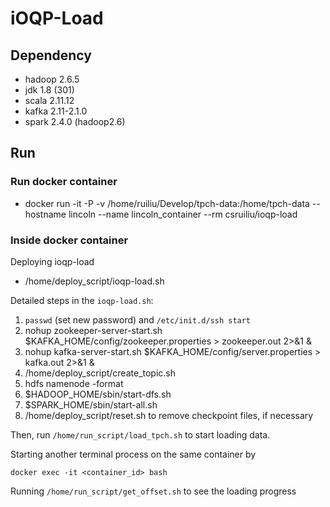 # iOQP-Load #

## Dependency ##

+ hadoop 2.6.5
+ jdk 1.8 (301)
+ scala 2.11.12
+ kafka 2.11-2.1.0
+ spark 2.4.0 (hadoop2.6)

## Run ##

### Run docker container ### 

+ docker run -it -P -v /home/ruiliu/Develop/tpch-data:/home/tpch-data --hostname lincoln --name lincoln_container --rm csruiliu/ioqp-load 

### Inside docker container ### 

Deploying ioqp-load

+ /home/deploy_script/ioqp-load.sh

Detailed steps in the `ioqp-load.sh`:

1. `passwd` (set new password) and `/etc/init.d/ssh start`
2. nohup zookeeper-server-start.sh $KAFKA_HOME/config/zookeeper.properties > zookeeper.out 2>&1 &
3. nohup kafka-server-start.sh $KAFKA_HOME/config/server.properties > kafka.out 2>&1 &
4. /home/deploy_script/create_topic.sh
5. hdfs namenode -format
6. $HADOOP_HOME/sbin/start-dfs.sh
7. $SPARK_HOME/sbin/start-all.sh
8. /home/deploy_script/reset.sh to remove checkpoint files, if necessary

Then, run `/home/run_script/load_tpch.sh` to start loading data.

Starting another terminal process on the same container by

```
docker exec -it <container_id> bash
```

Running `/home/run_script/get_offset.sh` to see the loading progress 

